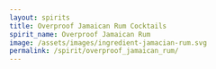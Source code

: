 ```yaml
---
layout: spirits
title: Overproof Jamaican Rum Cocktails
spirit_name: Overproof Jamaican Rum
image: /assets/images/ingredient-jamacian-rum.svg
permalink: /spirit/overproof_jamaican_rum/
---
```

